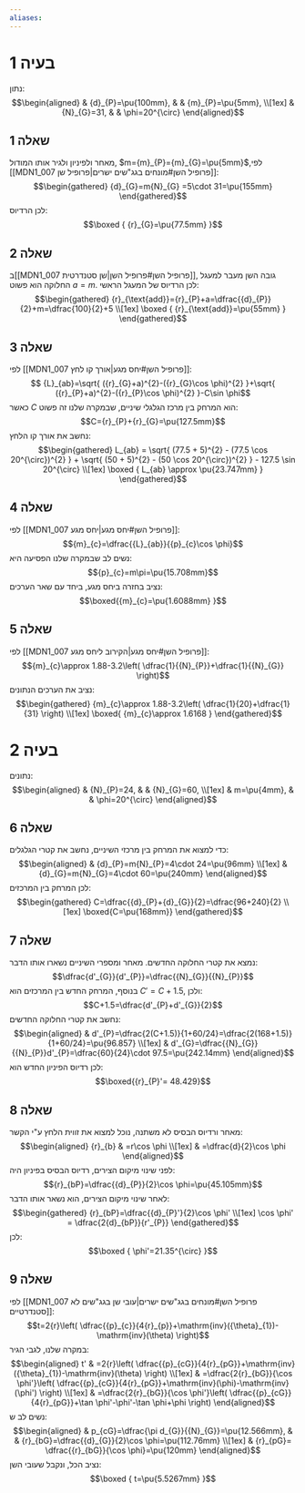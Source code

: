```yaml
---
aliases:
---
```

# בעיה 1
נתון:
$$\begin{aligned}
 & {d}_{P}=\pu{100mm}, &  & {m}_{P}=\pu{5mm}, \\[1ex]
 & {N}_{G}=31, &  & \phi=20^{\circ} 
\end{aligned}$$

## שאלה 1
מאחר ולפיניון ולגיר אותו המודול, $m={m}_{P}={m}_{G}=\pu{5mm}$,לפי [[MDN1_007 פרופיל השן#מונחים בגג"שים ישרים|פרופיל שן]]:
$$\begin{gathered}
{d}_{G}=m{N}_{G} =5\cdot 31=\pu{155mm}
\end{gathered}$$
לכן הרדיוס:
$$\boxed {
{r}_{G}=\pu{77.5mm}
 }$$
## שאלה 2
ב[[MDN1_007 פרופיל השן#פרופיל השן|שן סטנדרטית]], גובה השן מעבר למעגל החלוקה הוא פשוט $a=m$. לכן הרדיוס של המעגל הראשי:
$$\begin{gathered}
{r}_{\text{add}}={r}_{P}+a=\dfrac{{d}_{P}}{2}+m=\dfrac{100}{2}+5 \\[1ex]
\boxed {
{r}_{\text{add}}=\pu{55mm}
 }
\end{gathered}$$

## שאלה 3
לפי [[MDN1_007 פרופיל השן#יחס מגע|אורך קו לחץ]]:
$$
{L}_{ab}=\sqrt{ ({r}_{G}+a)^{2}-({r}_{G}\cos \phi)^{2} }+\sqrt{ ({r}_{P}+a)^{2}-({r}_{P}\cos \phi)^{2} }-C\sin \phi$$
כאשר $C$ הוא המרחק בין מרכז הגלגלי שיניים, שבמקרה שלנו זה פשוט:
$$C={r}_{P}+{r}_{G}=\pu{127.5mm}$$
נחשב את אורך קו הלחץ:
$$\begin{gathered}
L_{ab} = \sqrt{ (77.5 + 5)^{2} - (77.5 \cos 20^{\circ})^{2} } + \sqrt{ (50 + 5)^{2} - (50 \cos 20^{\circ})^{2} } - 127.5 \sin 20^{\circ} \\[1ex]
\boxed {
L_{ab} \approx \pu{23.747mm}
 }
\end{gathered}$$

## שאלה 4
לפי [[MDN1_007 פרופיל השן#יחס מגע|יחס מגע]]:
$${m}_{c}=\dfrac{{L}_{ab}}{{p}_{c}\cos \phi}$$
נשים לב שבמקרה שלנו הפסיעה היא:
$${p}_{c}=m\pi=\pu{15.708mm}$$
נציב בחזרה ביחס מגע, ביחד עם שאר הערכים:
$$\boxed{{m}_{c}=\pu{1.6088mm} }$$

## שאלה 5
לפי [[MDN1_007 פרופיל השן#יחס מגע|הקירוב ליחס מגע]]:
$${m}_{c}\approx 1.88-3.2\left( \dfrac{1}{{N}_{P}}+\dfrac{1}{{N}_{G}} \right)$$
נציב את הערכים הנתונים:
$$\begin{gathered}
{m}_{c}\approx 1.88-3.2\left( \dfrac{1}{20}+\dfrac{1}{31} \right) \\[1ex]
\boxed{ {m}_{c}\approx 1.6168 }
\end{gathered}$$
# בעיה 2

נתונים:
$$\begin{aligned}
 & {N}_{P}=24, &  & {N}_{G}=60, \\[1ex]
 & m=\pu{4mm}, &  & \phi=20^{\circ}
\end{aligned}$$

## שאלה 6
כדי למצוא את המרחק בין מרכזי השיניים, נחשב את קטרי הגלגלים:
$$\begin{aligned}
 & {d}_{P}=m{N}_{P}=4\cdot 24=\pu{96mm} \\[1ex]
 & {d}_{G}=m{N}_{G}=4\cdot 60=\pu{240mm}
\end{aligned}$$
לכן המרחק בין המרכזים:
$$\begin{gathered}
C=\dfrac{{d}_{P}+{d}_{G}}{2}=\dfrac{96+240}{2} \\[1ex]
\boxed{C=\pu{168mm}}
\end{gathered}$$

## שאלה 7
נמצא את קטרי החלוקה החדשים. מאחר ומספרי השיניים נשארו אותו הדבר:
$$\dfrac{d'_{G}}{d'_{P}}=\dfrac{{N}_{G}}{{N}_{P}}$$
בנוסף, המרחק החדש בין המרכזים הוא $C'=C+1.5$, ולכן:
$$C+1.5=\dfrac{d'_{P}+d'_{G}}{2}$$
נחשב את קטרי החלוקה החדשים:
$$\begin{aligned}
 & d'_{P}=\dfrac{2(C+1.5)}{1+60/24}=\dfrac{2(168+1.5)}{1+60/24}=\pu{96.857} \\[1ex]
 & d'_{G}=\dfrac{{N}_{G}}{{N}_{P}}d'_{P}=\dfrac{60}{24}\cdot 97.5=\pu{242.14mm}
\end{aligned}$$
לכן רדיוס הפיניון החדש הוא:
$$\boxed{{r}_{P}'= 48.429}$$

## שאלה 8
מאחר ורדיוס הבסיס לא משתנה, נוכל למצוא את זווית הלחץ ע"י הקשר:
$$\begin{aligned}
{r}_{b} & =r\cos \phi \\[1ex]
 & =\dfrac{d}{2}\cos \phi
\end{aligned}$$
לפני שינוי מיקום הצירים, רדיוס הבסיס בפיניון היה:
$${r}_{bP}=\dfrac{{d}_{P}}{2}\cos \phi=\pu{45.105mm}$$
לאחר שינוי מיקום הצירים, הוא נשאר אותו הדבר:
$$\begin{gathered}
{r}_{bP}=\dfrac{{d}_{P}'}{2}\cos \phi' \\[1ex]
\cos \phi' = \dfrac{2{d}_{bP}}{r'_{P}}
\end{gathered}$$
לכן:
$$\boxed {
\phi'=21.35^{\circ} }$$

## שאלה 9
לפי [[MDN1_007 פרופיל השן#מונחים בגג"שים ישרים|עובי שן בגג"שים לא סטנדרטיים]]:
$$t=2{r}\left( \dfrac{{p}_{c}}{4{r}_{p}}+\mathrm{inv}({\theta}_{1})-\mathrm{inv}(\theta) \right)$$
במקרה שלנו, לגבי הגיר:
$$\begin{aligned}
t' & =2{r}\left( \dfrac{{p}_{cG}}{4{r}_{pG}}+\mathrm{inv}({\theta}_{1})-\mathrm{inv}(\theta) \right) \\[1ex]
 & =\dfrac{2{r}_{bG}}{\cos \phi'}\left( \dfrac{{p}_{cG}}{4{r}_{pG}}+\mathrm{inv}(\phi)-\mathrm{inv}(\phi') \right) \\[1ex]
 & =\dfrac{2{r}_{bG}}{\cos \phi'}\left( \dfrac{{p}_{cG}}{4{r}_{pG}}+\tan \phi'-\phi'-\tan \phi+\phi \right) 
\end{aligned}$$
נשים לב ש:
$$\begin{aligned}
 & p_{cG}=\dfrac{\pi d_{G}}{{N}_{G}}=\pu{12.566mm}, &  &  {r}_{bG}=\dfrac{{d}_{G}}{2}\cos \phi=\pu{112.76mm} \\[1ex]
 &  {r}_{pG}= \dfrac{{r}_{bG}}{\cos \phi}=\pu{120mm}
\end{aligned}$$
נציב הכל, ונקבל שעובי השן:
$$\boxed {
t=\pu{5.5267mm}
 }$$